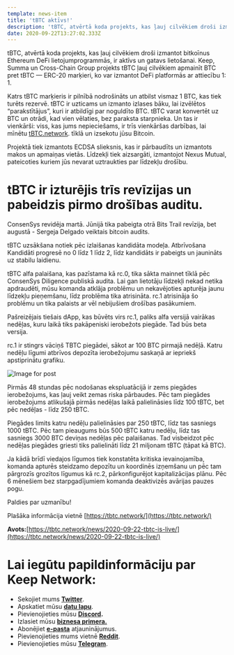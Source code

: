 ```yaml
---
template: news-item
title: 'tBTC aktīvs!'
description: 'tBTC, atvērtā koda projekts, kas ļauj cilvēkiem droši izmantot bitkoīnus Ethereum DeFi lietojumprogrammās, ir aktīvs un gatavs lietošanai…'
date: 2020-09-22T13:27:02.333Z
---
```

<!---
#  translator: maxmut96#5919

#  url: https://medium.com/@keepnetwork_86223/tbtc-akt%C4%ABvs-9544220282bb

#  submission url: https://discordapp.com/channels/590951101600235531/701767679102550016/760609395964379166

----------

translated title: tBTC active!
match with: tBTC Is Live
confidence (0-1): 0.5833333333333334

-->
tBTC, atvērtā koda projekts, kas ļauj cilvēkiem droši izmantot bitkoīnus Ethereum DeFi lietojumprogrammās, ir aktīvs un gatavs lietošanai. Keep, Summa un Cross-Chain Group projekts tBTC ļauj cilvēkiem apmainīt BTC pret tBTC — ERC-20 marķieri, ko var izmantot DeFi platformās ar attiecību 1: 1.

Katrs tBTC marķieris ir pilnībā nodrošināts un atbilst vismaz 1 BTC, kas tiek turēts rezervē. tBTC ir uzticams un izmanto izlases bāku, lai izvēlētos “parakstītājus”, kuri ir atbildīgi par noguldīto BTC. tBTC varat konvertēt uz BTC un otrādi, kad vien vēlaties, bez paraksta starpnieka. Un tas ir vienkārši: viss, kas jums nepieciešams, ir trīs vienkāršas darbības, lai mīnētu [tBTC.network](https://tbtc.network/). tīklā un izsekotu jūsu Bitcoin.

Projektā tiek izmantots ECDSA slieksnis, kas ir pārbaudīts un izmantots makos un apmaiņas vietās. Līdzekļi tiek aizsargāti, izmantojot Nexus Mutual, pateicoties kuriem jūs nevarat uztraukties par līdzekļu drošību.

tBTC ir izturējis trīs revīzijas un pabeidzis pirmo drošības auditu.
====================================================================

ConsenSys revidēja martā. Jūnijā tika pabeigta otrā Bits Trail revīzija, bet augustā - Sergeja Delgado veiktais bitcoin audits.

tBTC uzsākšana notiek pēc izlaišanas kandidāta modeļa. Atbrīvošana Kandidāti progresē no 0 līdz 1 līdz 2, līdz kandidāts ir pabeigts un jaunināts uz stabilu laidienu.

tBTC alfa palaišana, kas pazīstama kā rc.0, tika sākta mainnet tīklā pēc ConsenSys Diligence publiskā audita. Lai gan lietotāju līdzekļi nekad netika apdraudēti, mūsu komanda atklāja problēmu un nekavējoties apturēja jaunu līdzekļu pieņemšanu, līdz problēma tika atrisināta. rc.1 atrisināja šo problēmu un tika palaists ar vēl nebijušiem drošības pasākumiem.

Pašreizējais tiešais dApp, kas būvēts virs rc.1, paliks alfa versijā vairākas nedēļas, kuru laikā tiks pakāpeniski ierobežots piegāde. Tad būs beta versija.

rc.1 ir stingrs vāciņš TBTC piegādei, sākot ar 100 BTC pirmajā nedēļā. Katru nedēļu līgumi atbrīvos depozīta ierobežojumu saskaņā ar iepriekš apstiprinātu grafiku.

![Image for post](https://miro.medium.com/max/3964/1*06aJKalLTAo1xKUf1VqxIA.png)

Pirmās 48 stundas pēc nodošanas ekspluatācijā ir zems piegādes ierobežojums, kas ļauj veikt zemas riska pārbaudes. Pēc tam piegādes ierobežojums atlikušajā pirmās nedēļas laikā palielināsies līdz 100 tBTC, bet pēc nedēļas - līdz 250 tBTC.

Piegādes limits katru nedēļu palielināsies par 250 tBTC, līdz tas sasniegs 1000 tBTC. Pēc tam pieaugums būs 500 tBTC katru nedēļu, līdz tas sasniegs 3000 BTC deviņas nedēļas pēc palaišanas. Tad visbeidzot pēc nedēļas piegādes griesti tiks palielināti līdz 21 miljonam tBTC (tāpat kā BTC).

Ja kādā brīdī viedajos līgumos tiek konstatēta kritiska ievainojamība, komanda apturēs steidzamo depozītu un koordinēs izņemšanu un pēc tam pārgrozīs grozītos līgumus kā rc.2, pārkonfigurējot kapitalizācijas plānu. Pēc 6 mēnešiem bez starpgadījumiem komanda deaktivizēs avārijas pauzes pogu.

Paldies par uzmanību!

Plašāka informācija vietnē [https://tbtc.network/](https://tbtc.network/)

**Avots:**[https://tbtc.network/news/2020-09-22-tbtc-is-live/](https://tbtc.network/news/2020-09-22-tbtc-is-live/)

Lai iegūtu papildinformāciju par Keep Network:
==============================================

*   Sekojiet mums [**Twitter**](https://twitter.com/keep_project).
*   Apskatiet mūsu [**datu lapu**](https://keep.network/whitepaper).
*   Pievienojieties mūsu [**Discord**](https://discordapp.com/invite/wYezN7v)**.**
*   Izlasiet mūsu [**biznesa primera.**](https://keep.network/primer?source=post_page---------------------------)
*   Abonējiet [**e-pasta**](https://keep.network/) atjauninājumus.
*   Pievienojieties mums vietnē [**Reddit**](https://www.reddit.com/r/KeepNetwork/).
*   Pievienojieties mūsu [**Telegram**](https://t.me/KeepNetworkOfficial).